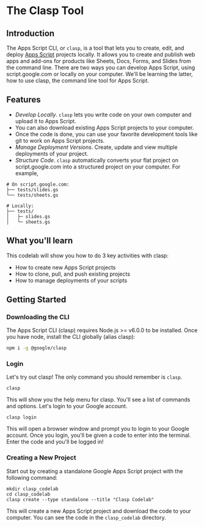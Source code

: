 # The Clasp Tool

## Introduction

The Apps Script CLI, or `clasp`, is a tool that lets you to create, edit, and deploy [Apps Script](http://developers.google.com/apps-script/) projects locally. It allows you to create and publish web apps and add-ons for products like Sheets, Docs, Forms, and Slides from the command line. There are two ways you can develop Apps Script, using script.google.com or locally on your computer. We'll be learning the latter, how to use clasp, the command line tool for Apps Script.

## Features

- *Develop Locally*. `clasp` lets you write code on your own computer and upload it to Apps Script.
- You can also download existing Apps Script projects to your computer.
- Once the code is done,  you can use your favorite development tools like git to work on Apps Script projects.
- *Manage Deployment Versions*. Create, update and view multiple deployments of your project.
- *Structure Code*. `clasp` automatically converts your flat project on script.google.com into a structured project on your computer. For example,

```
# On script.google.com:
├── tests/slides.gs
└── tests/sheets.gs

# Locally:
├── tests/
│   ├─ slides.gs
│   └─ sheets.gs
```

## What you'll learn
This codelab will show you how to do 3 key activities with clasp:

- How to create new Apps Script projects
- How to clone, pull, and push existing projects
- How to manage deployments of your scripts

## Getting Started

### Downloading the CLI

The Apps Script CLI (clasp) requires Node.js >= v6.0.0 to be installed.
Once you have node, install the CLI globally (alias clasp):

```sh
npm i -g @google/clasp
```

### Login

Let's try out clasp! The only command you should remember is `clasp`.

```
clasp
```

This will show you the help menu for clasp. You'll see a list of commands and options. Let's login to your Google account.

```
clasp login
```

This will open a browser window and prompt you to login to your Google account. Once you login, you'll be given a code to enter into the terminal. Enter the code and you'll be logged in!

### Creating a New Project

Start out by creating a standalone Google Apps Script project with the following command:

```
mkdir clasp_codelab
cd clasp_codelab
clasp create --type standalone --title "Clasp Codelab"
```

This will create a new Apps Script project and download the code to your computer. You can see the code in the `clasp_codelab` directory.





